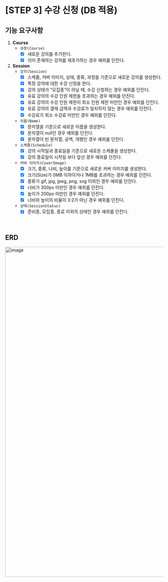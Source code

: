# [STEP 3] 수강 신청 (DB 적용)

## 기능 요구사항
1. **Course**
   - `과정(Course)`
      - [x]  새로운 강의를 추가한다.
      - [x]  이미 존재하는 강의를 재추가하는 경우 예외를 던진다.

2. **Session**
   - `강의(Session)`
      - [x]  스케줄, 커버 이미지, 상태, 종류, 과정을 기준으로 새로운 강의를 생성한다.
      - [x]  특정 강의에 대한 수강 신청을 한다.
      - [x]  강의 상태가 “모집중”이 아닐 때, 수강 신청하는 경우 예외를 던진다.
      - [x]  유료 강의의 수강 인원 제한을 초과하는 경우 예외를 던진다.
      - [x]  유료 강의의 수강 인원 제한이 최소 인원 제한 미만인 경우 예외를 던진다.
      - [x]  유료 강의의 결제 금액과 수강료가 일치하지 않는 경우 예외를 던진다.
      - [x]  수강료가 최소 수강료 미만인 경우 예외를 던진다.
   - `이름(Name)`
      - [x]  문자열을 기준으로 새로운 이름을 생성한다.
      - [x]  문자열이 null인 경우 예외를 던진다.
      - [x]  문자열이 빈 문자열, 공백, 개행인 경우 예외를 던진다.
   - `스케줄(Schedule)`
      - [x]  강의 시작일과 종료일을 기준으로 새로운 스케줄을 생성한다.
      - [x]  강의 종료일이 시작일 보다 앞선 경우 예외를 던진다.
   - `커버 이미지(CoverImage)`
      - [x]  크기, 종류, 너비, 높이를 기준으로 새로운 커버 이미지를 생성한다.
      - [x]  크기(Size)가 0MB 이하이거나 1MB를 초과하는 경우 예외를 던진다.
      - [x]  종류가 gif, jpg, jpeg, png, svg 이외인 경우 예외를 던진다.
      - [x]  너비가 300px 미만인 경우 예외를 던진다.
      - [x]  높이가 200px 미만인 경우 예외를 던진다.
      - [x]  너비와 높이의 비율이 3:2가 아닌 경우 예외를 던진다.
   - `상태(SessionStatus)`
      - [x]  준비중, 모집중, 종료 이외의 상태인 경우 예외를 던진다.

<br>

## ERD
<img width="1054" alt="image" src="https://github.com/next-step/java-ladder/assets/49775540/75728015-79d9-4526-b656-73796e1d820b">
